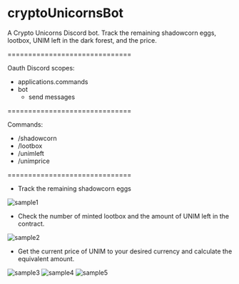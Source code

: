 # cryptoUnicornsBot
A Crypto Unicorns Discord bot. Track the remaining shadowcorn eggs, lootbox, UNIM left in the dark forest, and the price.

==============================

Oauth Discord scopes:
- applications.commands
- bot
  - send messages

==============================

Commands:
- /shadowcorn
- /lootbox
- /unimleft
- /unimprice

==============================

- Track the remaining shadowcorn eggs

![sample1](https://i.imgur.com/RrI03Yl.png)

- Check the number of minted lootbox and the amount of UNIM left in the contract.

![sample2](https://i.imgur.com/pVf9H3Z.png)

- Get the current price of UNIM to your desired currency and calculate the equivalent amount.

![sample3](https://i.imgur.com/d2hri22.png)
![sample4](https://i.imgur.com/OZTGEct.png)
![sample5](https://i.imgur.com/el9ckYX.png)
